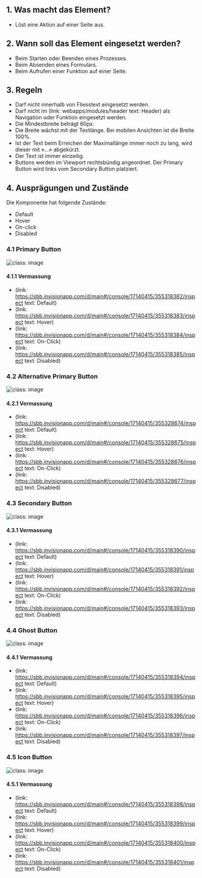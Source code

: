 ## 1. Was macht das Element?
* Löst eine Aktion auf einer Seite aus.

## 2. Wann soll das Element eingesetzt werden? 
* Beim Starten oder Beenden eines Prozesses.
* Beim Absenden eines Formulars.
* Beim Aufrufen einer Funktion auf einer Seite.

## 3. Regeln
* Darf nicht innerhalb von Fliesstext eingesetzt werden.
* Darf nicht im (link: webapps/modules/header text: Header) als Navigation oder Funktion eingesetzt werden.
* Die Mindestbreite beträgt 60px.
* Die Breite wächst mit der Textlänge. Bei mobilen Ansichten ist die Breite 100%.
* Ist der Text beim Erreichen der Maximallänge immer noch zu lang, wird dieser mit «\...» abgekürzt.
* Der Text ist immer einzeilig.
* Buttons werden im Viewport rechtsbündig angeordnet. Der Primary Button wird links vom Secondary Button platziert.

## 4. Ausprägungen und Zustände
Die Komponente hat folgende Zustände:
* Default
* Hover
* On-click
* Disabled

### 4.1 Primary Button
![](https://raw.githubusercontent.com/sbb-design-systems/sbb-design-system/master/webapp/components/button/images/button_primary.png 'class: image')

#### 4.1.1 Vermassung
* (link: https://sbb.invisionapp.com/d/main#/console/17140415/355318382/inspect text: Default)
* (link: https://sbb.invisionapp.com/d/main#/console/17140415/355318383/inspect text: Hover)
* (link: https://sbb.invisionapp.com/d/main#/console/17140415/355318384/inspect text: On-Click)
* (link: https://sbb.invisionapp.com/d/main#/console/17140415/355318385/inspect text: Disabled)

### 4.2 Alternative Primary Button
![](https://raw.githubusercontent.com/sbb-design-systems/sbb-design-system/master/webapp/components/button/images/button_primary_alternative.png 'class: image')

#### 4.2.1 Vermassung
* (link: https://sbb.invisionapp.com/d/main#/console/17140415/355328674/inspect text: Default)
* (link: https://sbb.invisionapp.com/d/main#/console/17140415/355328675/inspect text: Hover)
* (link: https://sbb.invisionapp.com/d/main#/console/17140415/355328676/inspect text: On-Click)
* (link: https://sbb.invisionapp.com/d/main#/console/17140415/355328677/inspect text: Disabled)

### 4.3 Secondary Button
![](https://raw.githubusercontent.com/sbb-design-systems/sbb-design-system/master/webapp/components/button/images/button_secondary.png 'class: image')

#### 4.3.1 Vermassung
* (link: https://sbb.invisionapp.com/d/main#/console/17140415/355318390/inspect text: Default)
* (link: https://sbb.invisionapp.com/d/main#/console/17140415/355318391/inspect text: Hover)
* (link: https://sbb.invisionapp.com/d/main#/console/17140415/355318392/inspect text: On-Click)
* (link: https://sbb.invisionapp.com/d/main#/console/17140415/355318393/inspect text: Disabled)

### 4.4 Ghost Button
![](https://raw.githubusercontent.com/sbb-design-systems/sbb-design-system/master/webapp/components/button/images/button_ghost.png 'class: image')

#### 4.4.1 Vermassung
* (link: https://sbb.invisionapp.com/d/main#/console/17140415/355318394/inspect text: Default)
* (link: https://sbb.invisionapp.com/d/main#/console/17140415/355318395/inspect text: Hover)
* (link: https://sbb.invisionapp.com/d/main#/console/17140415/355318396/inspect text: On-Click)
* (link: https://sbb.invisionapp.com/d/main#/console/17140415/355318397/inspect text: Disabled)

### 4.5 Icon Button
![](https://raw.githubusercontent.com/sbb-design-systems/sbb-design-system/master/webapp/components/button/images/button_icon.png 'class: image')

#### 4.5.1 Vermassung
* (link: https://sbb.invisionapp.com/d/main#/console/17140415/355318398/inspect text: Default)
* (link: https://sbb.invisionapp.com/d/main#/console/17140415/355318399/inspect text: Hover)
* (link: https://sbb.invisionapp.com/d/main#/console/17140415/355318400/inspect text: On-Click)
* (link: https://sbb.invisionapp.com/d/main#/console/17140415/355318401/inspect text: Disabled)